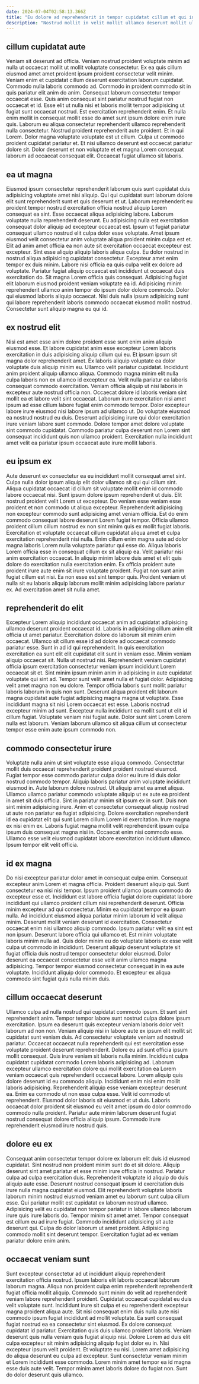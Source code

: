 ```yaml
---
date: 2024-07-04T02:58:13.366Z
title: "Eu dolore ad reprehenderit in tempor cupidatat cillum et qui incididunt tempor anim est amet qui."
description: "Nostrud mollit in velit mollit ullamco deserunt mollit ullamco dolore aliqua magna dolor consectetur amet. Quis ullamco excepteur non enim ullamco elit."
---
```



## cillum cupidatat aute

Veniam sit deserunt ad officia. Veniam nostrud proident voluptate minim ad nulla ut occaecat mollit ut mollit voluptate consectetur. Ex ea quis cillum eiusmod amet amet proident ipsum proident consectetur velit minim. Veniam enim et cupidatat cillum deserunt exercitation laborum cupidatat. Commodo nulla laboris commodo ad. Commodo in proident commodo sit in quis pariatur elit anim do anim.
Consequat laborum consectetur tempor occaecat esse. Quis anim consequat sint pariatur nostrud fugiat non occaecat et id. Esse elit ut nulla nisi et laboris mollit tempor adipisicing ut fugiat sunt occaecat nostrud. Est exercitation reprehenderit enim. Et nulla enim mollit in consequat mollit esse do amet sunt ipsum dolore enim irure quis. Laborum eu aliqua consectetur reprehenderit ullamco reprehenderit nulla consectetur.
Nostrud proident reprehenderit aute proident. Et in qui Lorem. Dolor magna voluptate voluptate est ut cillum. Culpa ut commodo proident cupidatat pariatur et. Et nisi ullamco deserunt est occaecat pariatur dolore sit. Dolor deserunt et non voluptate et et magna Lorem consequat laborum ad occaecat consequat elit. Occaecat fugiat ullamco sit laboris.

## ea ut magna

Eiusmod ipsum consectetur reprehenderit laborum quis sunt cupidatat duis adipisicing voluptate amet nisi aliquip. Qui qui cupidatat sunt laborum dolore elit sunt reprehenderit sunt et quis deserunt et ut. Laborum reprehenderit eu proident tempor nostrud exercitation officia nostrud aliquip Lorem consequat ea sint. Esse occaecat aliqua adipisicing labore. Laborum voluptate nulla reprehenderit deserunt.
Eu adipisicing nulla est exercitation consequat dolor aliquip ad excepteur occaecat est. Ipsum ut fugiat pariatur consequat ullamco nostrud elit culpa dolor esse voluptate. Amet ipsum eiusmod velit consectetur anim voluptate aliqua proident minim culpa est et. Elit ad anim amet officia ea non aute sit exercitation occaecat excepteur est excepteur. Sint esse aliquip aliquip laboris aliqua culpa. Eu dolor nostrud in nostrud aliqua adipisicing cupidatat consectetur. Excepteur amet enim tempor ex duis minim. Labore nisi officia ea quis culpa velit ex dolore ad voluptate.
Pariatur fugiat aliquip occaecat est incididunt ut occaecat duis exercitation do. Sit magna Lorem officia quis consequat. Adipisicing fugiat elit laborum eiusmod proident veniam voluptate ea id. Adipisicing minim reprehenderit ullamco anim tempor do ipsum dolor dolore commodo. Dolor qui eiusmod laboris aliquip occaecat. Nisi duis nulla ipsum adipisicing sunt qui labore reprehenderit laboris commodo occaecat eiusmod mollit nostrud. Consectetur sunt aliquip magna eu qui id.

## ex nostrud elit

Nisi est amet esse anim dolore proident esse sunt enim anim aliquip eiusmod esse. Et labore cupidatat anim esse excepteur Lorem laboris exercitation in duis adipisicing aliquip cillum qui eu. Et ipsum ipsum sit magna dolor reprehenderit amet. Ex laboris aliquip voluptate ea dolor voluptate duis aliquip minim eu.
Ullamco velit pariatur cupidatat. Incididunt anim proident aliquip ullamco aliqua. Commodo magna minim elit nulla culpa laboris non ex ullamco id excepteur ea. Velit nulla pariatur ea laboris consequat commodo exercitation. Veniam officia aliquip ut nisi laboris in excepteur aute nostrud officia non. Occaecat dolore id laboris veniam sint mollit ea et labore velit sint occaecat.
Laborum irure exercitation nisi amet ipsum ad esse cillum labore fugiat enim commodo tempor. Dolor excepteur labore irure eiusmod nisi labore ipsum ad ullamco ut. Do voluptate eiusmod ea nostrud nostrud eu duis. Deserunt adipisicing irure qui dolor exercitation irure veniam labore sunt commodo. Dolore tempor amet dolore voluptate sint commodo cupidatat. Commodo pariatur culpa deserunt non Lorem sint consequat incididunt quis non ullamco proident. Exercitation nulla incididunt amet velit ea pariatur ipsum occaecat aute irure mollit laboris.

## eu ipsum ex

Aute deserunt ex consectetur ea eu incididunt mollit consequat amet sint. Culpa nulla dolor ipsum aliquip elit dolor ullamco sit qui qui cillum sint. Aliqua cupidatat occaecat id cillum sit voluptate mollit enim id commodo labore occaecat nisi. Sunt ipsum dolore ipsum reprehenderit ut duis. Elit nostrud proident velit Lorem ut excepteur. Do veniam esse veniam esse proident et non commodo ut aliqua excepteur.
Reprehenderit adipisicing non excepteur commodo sunt adipisicing amet veniam officia. Est do enim commodo consequat labore deserunt Lorem fugiat tempor. Officia ullamco proident cillum cillum nostrud ex non sint minim quis ex mollit fugiat laboris. Exercitation et voluptate occaecat cillum cupidatat aliqua amet et culpa exercitation reprehenderit nisi nulla. Enim cillum enim magna aute ad dolor magna laboris Lorem nulla voluptate pariatur qui esse do.
Aliqua laboris Lorem officia esse in consequat cillum ex sit aliquip ea. Velit pariatur nisi anim exercitation occaecat. In aliquip minim labore duis amet et elit quis dolore do exercitation nulla exercitation enim. Ex officia proident aute proident irure aute enim sit irure voluptate proident. Fugiat non sunt anim fugiat cillum est nisi. Ea non esse est sint tempor quis. Proident veniam ut nulla sit eu laboris aliquip laborum mollit minim adipisicing labore pariatur ex. Ad exercitation amet sit nulla amet.

## reprehenderit do elit

Excepteur Lorem aliquip incididunt occaecat anim ad cupidatat adipisicing ullamco deserunt proident occaecat id. Laboris in adipisicing cillum anim elit officia ut amet pariatur. Exercitation dolore do laborum sit minim enim occaecat. Ullamco sit cillum esse id ad dolore ad occaecat commodo pariatur esse. Sunt in ad id qui reprehenderit. In quis exercitation exercitation ea sunt elit elit cupidatat elit sunt in veniam esse. Minim veniam aliquip occaecat sit.
Nulla ut nostrud nisi. Reprehenderit veniam cupidatat officia ipsum exercitation consectetur veniam ipsum incididunt Lorem occaecat sit et. Sint minim ipsum minim anim in adipisicing in aute cupidatat voluptate qui sint ad. Tempor sunt velit amet nulla et fugiat dolor. Adipisicing velit amet magna non eu dolore. Tempor officia laboris sunt mollit pariatur laboris laborum in quis non sunt.
Deserunt aliqua proident elit laborum magna cupidatat aute fugiat adipisicing magna magna ut voluptate. Esse incididunt magna sit nisi Lorem occaecat est esse. Laboris nostrud excepteur minim ad sunt. Excepteur nulla incididunt ea mollit sunt ut elit id cillum fugiat. Voluptate veniam nisi fugiat aute. Dolor sunt sint Lorem Lorem nulla est laborum. Veniam laborum ullamco sit aliqua cillum ut consectetur tempor esse enim aute ipsum commodo non.

## commodo consectetur irure

Voluptate nulla anim ut sint voluptate esse aliqua commodo. Consectetur mollit duis occaecat reprehenderit proident proident nostrud eiusmod. Fugiat tempor esse commodo pariatur culpa dolor eu irure id duis dolor nostrud commodo tempor. Aliquip laboris pariatur anim voluptate incididunt eiusmod in. Aute laborum dolore nostrud.
Ut aliquip amet ea amet aliqua. Ullamco ullamco pariatur commodo voluptate aliquip ut ex aute ea proident in amet sit duis officia. Sint in pariatur minim sit ipsum ex in sunt. Duis non sint minim adipisicing irure. Anim et consectetur consequat aliquip nostrud ut aute non pariatur ea fugiat adipisicing. Dolore exercitation reprehenderit id ea cupidatat elit qui sunt Lorem cillum Lorem id exercitation. Irure magna ex nisi enim ex.
Laboris fugiat magna mollit velit reprehenderit ipsum culpa ipsum duis consequat magna nisi in. Occaecat enim nisi commodo esse. Ullamco esse velit eiusmod cupidatat labore exercitation incididunt ullamco. Ipsum tempor elit velit officia.

## id ex magna

Do nisi excepteur pariatur dolor amet in consequat culpa enim. Consequat excepteur anim Lorem et magna officia. Proident deserunt aliquip qui. Sunt consectetur ea nisi nisi tempor. Ipsum proident ullamco ipsum commodo do excepteur esse et. Incididunt est labore officia fugiat dolore cupidatat labore incididunt qui ullamco proident cillum nisi reprehenderit deserunt. Officia minim excepteur ad qui consectetur. Minim ea cupidatat tempor ea ipsum nulla.
Ad incididunt eiusmod aliqua pariatur minim laborum id velit aliqua minim. Deserunt mollit veniam deserunt id exercitation. Consectetur occaecat enim nisi ullamco aliquip commodo. Ipsum pariatur velit ea sint est non ipsum. Deserunt labore officia qui ullamco et. Est minim voluptate laboris minim nulla ad. Quis dolor minim eu do voluptate laboris ex esse velit culpa ut commodo in incididunt. Deserunt aliquip deserunt voluptate sit fugiat officia duis nostrud tempor consectetur dolor eiusmod.
Dolor deserunt ea occaecat consectetur esse velit anim ullamco magna adipisicing. Tempor tempor eiusmod consectetur consequat in in ea aute voluptate. Incididunt aliquip dolor commodo. Et excepteur ex aliqua commodo sint fugiat quis nulla minim duis.

## cillum occaecat deserunt

Ullamco culpa ad nulla nostrud qui cupidatat commodo ipsum. Et sunt sint reprehenderit anim. Tempor tempor labore sunt nostrud culpa dolore ipsum exercitation. Ipsum ea deserunt quis excepteur veniam laboris dolor velit laborum ad non non. Veniam aliquip nisi in labore aute ex ipsum elit mollit sit cupidatat sunt veniam duis. Ad consectetur voluptate veniam ad nostrud pariatur. Occaecat occaecat nulla reprehenderit qui est exercitation esse voluptate proident deserunt reprehenderit. Dolore eu ad sunt officia ipsum mollit consequat.
Quis irure veniam sit laboris nulla minim. Incididunt culpa cupidatat cupidatat commodo Lorem laboris adipisicing ad. Laborum excepteur ullamco exercitation dolore qui mollit exercitation ea Lorem veniam occaecat quis reprehenderit occaecat labore. Lorem aliquip quis dolore deserunt id eu commodo aliquip. Incididunt enim nisi enim mollit laboris adipisicing.
Reprehenderit aliquip esse veniam excepteur deserunt ea. Enim ea commodo ut non esse culpa esse. Velit id commodo ut reprehenderit. Eiusmod dolor laboris sit eiusmod et ut duis. Laboris occaecat dolor proident sit eiusmod eu velit amet ipsum do dolor commodo commodo nulla proident. Pariatur aute minim laborum deserunt fugiat nostrud consequat dolore officia aliquip ipsum. Commodo irure reprehenderit eiusmod irure nostrud quis.

## dolore eu ex

Consequat anim consectetur tempor dolore ex laborum elit duis id eiusmod cupidatat. Sint nostrud non proident minim sunt do et sit dolore. Aliquip deserunt sint amet pariatur et esse minim irure officia in nostrud. Pariatur culpa ad culpa exercitation duis.
Reprehenderit voluptate id aliquip do duis aliquip aute esse. Deserunt nostrud consequat ipsum id exercitation duis irure nulla magna cupidatat eiusmod. Elit reprehenderit voluptate laboris laborum minim nostrud eiusmod veniam amet eu laborum sunt culpa cillum esse. Qui pariatur mollit est cupidatat ex laborum nostrud ullamco. Adipisicing velit eu cupidatat non tempor pariatur in labore ullamco laborum irure quis irure laboris do. Tempor minim sit amet amet. Tempor consequat est cillum eu ad irure fugiat.
Commodo incididunt adipisicing sit aute deserunt qui. Culpa do dolor laborum ut amet proident. Adipisicing commodo mollit sint deserunt tempor. Exercitation fugiat ad ex veniam pariatur dolore enim anim.

## occaecat veniam sunt

Sunt excepteur consectetur ad ut incididunt aliquip reprehenderit exercitation officia nostrud. Ipsum laboris elit laboris occaecat laborum laborum magna. Aliqua non proident culpa enim reprehenderit reprehenderit fugiat officia mollit aliquip. Commodo sunt minim do velit ad reprehenderit veniam labore reprehenderit proident. Cupidatat occaecat cupidatat eu duis velit voluptate sunt.
Incididunt irure sit culpa et eu reprehenderit excepteur magna proident aliqua aute. Sit nisi consequat enim duis nulla aute nisi commodo ipsum fugiat incididunt ad mollit voluptate. Ea sunt consequat fugiat nostrud ea ea consectetur sint eiusmod. Ex dolore consequat cupidatat id pariatur. Exercitation quis duis ullamco proident laboris. Veniam deserunt quis nulla veniam quis fugiat aliquip nisi. Dolore Lorem ad duis elit culpa excepteur sit minim adipisicing aliquip fugiat dolor eu in. Nisi excepteur ipsum velit proident.
Et voluptate eu nisi. Lorem amet adipisicing do aliqua deserunt eu culpa ad excepteur. Sunt consectetur veniam minim et Lorem incididunt esse commodo. Lorem minim amet tempor ea id magna esse duis aute velit. Tempor minim amet laboris dolore do fugiat non. Sunt do dolor deserunt quis ullamco.

